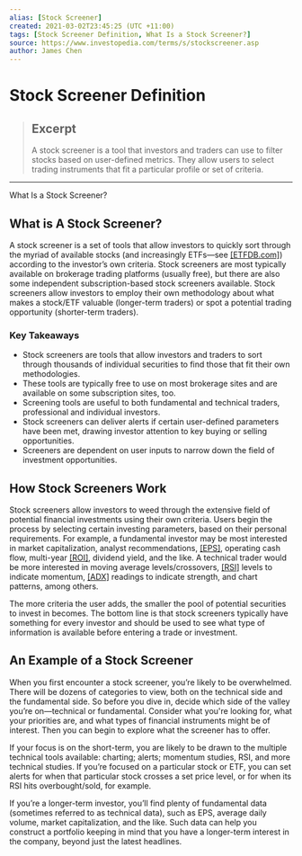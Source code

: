 ```yaml
---
alias: [Stock Screener]
created: 2021-03-02T23:45:25 (UTC +11:00)
tags: [Stock Screener Definition, What Is a Stock Screener?]
source: https://www.investopedia.com/terms/s/stockscreener.asp
author: James Chen
---
```


# Stock Screener Definition

> ## Excerpt
> A stock screener is a tool that investors and traders can use to filter stocks based on user-defined metrics. They allow users to select trading instruments that fit a particular profile or set of criteria.

---

What Is a Stock Screener?
## What is A Stock Screener?

A stock screener is a set of tools that allow investors to quickly sort through the myriad of available stocks (and increasingly ETFs—see [[ETFDB.com]](https://etfdb.com/)) according to the investor’s own criteria. Stock screeners are most typically available on brokerage trading platforms (usually free), but there are also some independent subscription-based stock screeners available. Stock screeners allow investors to employ their own methodology about what makes a stock/ETF valuable (longer-term traders) or spot a potential trading opportunity (shorter-term traders). 

### Key Takeaways

-   Stock screeners are tools that allow investors and traders to sort through thousands of individual securities to find those that fit their own methodologies.
-   These tools are typically free to use on most brokerage sites and are available on some subscription sites, too.
-   Screening tools are useful to both fundamental and technical traders, professional and individual investors.
-   Stock screeners can deliver alerts if certain user-defined parameters have been met, drawing investor attention to key buying or selling opportunities.
-   Screeners are dependent on user inputs to narrow down the field of investment opportunities.

## How Stock Screeners Work

Stock screeners allow investors to weed through the extensive field of potential financial investments using their own criteria. Users begin the process by selecting certain investing parameters, based on their personal requirements. For example, a fundamental investor may be most interested in market capitalization, analyst recommendations, [[EPS]](https://www.investopedia.com/terms/e/eps.asp), operating cash flow, multi-year [[ROI]](https://www.investopedia.com/terms/r/returnoninvestment.asp), dividend yield, and the like. A technical trader would be more interested in moving average levels/crossovers, [[RSI]](https://www.investopedia.com/terms/r/rsi.asp) levels to indicate momentum, [[ADX]](https://www.investopedia.com/articles/trading/07/adx-trend-indicator.asp) readings to indicate strength, and chart patterns, among others.

The more criteria the user adds, the smaller the pool of potential securities to invest in becomes. The bottom line is that stock screeners typically have something for every investor and should be used to see what type of information is available before entering a trade or investment.

## An Example of a Stock Screener

When you first encounter a stock screener, you’re likely to be overwhelmed. There will be dozens of categories to view, both on the technical side and the fundamental side. So before you dive in, decide which side of the valley you’re on—technical or fundamental. Consider what you're looking for, what your priorities are, and what types of financial instruments might be of interest. Then you can begin to explore what the screener has to offer.

If your focus is on the short-term, you are likely to be drawn to the multiple technical tools available: charting; alerts; momentum studies, RSI, and more technical studies. If you’re focused on a particular stock or ETF, you can set alerts for when that particular stock crosses a set price level, or for when its RSI hits overbought/sold, for example.

If you’re a longer-term investor, you’ll find plenty of fundamental data (sometimes referred to as technical data), such as EPS, average daily volume, market capitalization, and the like. Such data can help you construct a portfolio keeping in mind that you have a longer-term interest in the company, beyond just the latest headlines.

